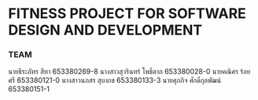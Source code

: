 # FITNESS PROJECT FOR SOFTWARE DESIGN AND DEVELOPMENT


### TEAM
นายธีระภัทร สีทา 653380269-8
นางสาวสุวรินทร์ โพธิ์ตาก	653380028-0
นายคณิศร ร้อยศรี 653380121-0
นางสาวนภสร สุบงกช	653380133-3
นายศุภกิจ ศักดิ์กุลพัฒน์	653380151-1
